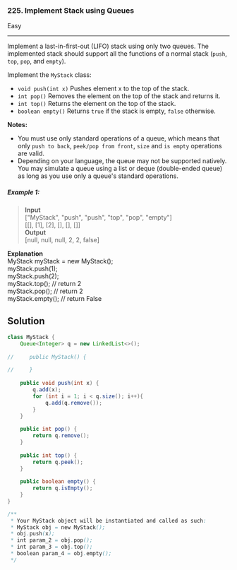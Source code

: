 ### 225. Implement Stack using Queues
Easy

------------

Implement a last-in-first-out (LIFO) stack using only two queues. The implemented stack should support all the functions of a normal stack (`push`, `top`, `pop`, and `empty`).

Implement the `MyStack` class:

- `void push(int x)` Pushes element x to the top of the stack.
- `int pop()` Removes the element on the top of the stack and returns it.
- `int top()` Returns the element on the top of the stack.
- `boolean empty()` Returns `true` if the stack is empty, `false` otherwise.

**Notes:**
- You must use only standard operations of a queue, which means that only `push to back`, `peek/pop from front`, `size` and `is empty` operations are valid.
- Depending on your language, the queue may not be supported natively. You may simulate a queue using a list or deque (double-ended queue) as long as you use only a queue's standard operations.

##### Example 1:

> **Input**  
["MyStack", "push", "push", "top", "pop", "empty"]  
[[], [1], [2], [], [], []]  
**Output**  
[null, null, null, 2, 2, false]  
  
**Explanation**  
MyStack myStack = new MyStack();  
myStack.push(1);  
myStack.push(2);  
myStack.top(); // return 2  
myStack.pop(); // return 2  
myStack.empty(); // return False

## Solution
```java
class MyStack {
    Queue<Integer> q = new LinkedList<>();
    
//     public MyStack() {
        
//     }
    
    public void push(int x) {
        q.add(x);
        for (int i = 1; i < q.size(); i++){
            q.add(q.remove());
        }
    }
    
    public int pop() {
        return q.remove();
    }
    
    public int top() {
        return q.peek();
    }
    
    public boolean empty() {
        return q.isEmpty();
    }
}

/**
 * Your MyStack object will be instantiated and called as such:
 * MyStack obj = new MyStack();
 * obj.push(x);
 * int param_2 = obj.pop();
 * int param_3 = obj.top();
 * boolean param_4 = obj.empty();
 */
```